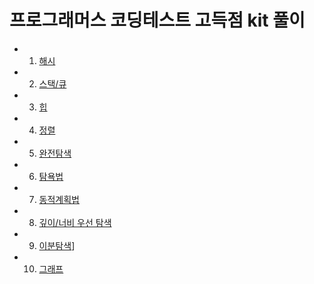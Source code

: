 # 프로그래머스 코딩테스트 고득점 kit 풀이

- 1. [해시](https://programmers.co.kr/learn/courses/30/parts/12077)
- 2. [스택/큐](https://programmers.co.kr/learn/courses/30/parts/12081)
- 3. [힙](https://programmers.co.kr/learn/courses/30/parts/12117)
- 4. [정렬](https://programmers.co.kr/learn/courses/30/parts/12198)
- 5. [완전탐색](https://programmers.co.kr/learn/courses/30/parts/12230)
- 6. [탐욕법](https://programmers.co.kr/learn/courses/30/parts/12244)
- 7. [동적계획법](https://programmers.co.kr/learn/courses/30/parts/12263)
- 8. [깊이/너비 우선 탐색](https://programmers.co.kr/learn/courses/30/parts/12421)
- 9. [이분탐색](https://programmers.co.kr/learn/courses/30/parts/12486)]
- 10. [그래프](https://programmers.co.kr/learn/courses/30/parts/14393)